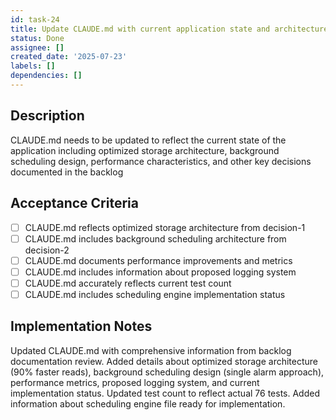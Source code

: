 ```yaml
---
id: task-24
title: Update CLAUDE.md with current application state and architecture decisions
status: Done
assignee: []
created_date: '2025-07-23'
labels: []
dependencies: []
---
```


## Description

CLAUDE.md needs to be updated to reflect the current state of the application including optimized storage architecture, background scheduling design, performance characteristics, and other key decisions documented in the backlog

## Acceptance Criteria

- [ ] CLAUDE.md reflects optimized storage architecture from decision-1
- [ ] CLAUDE.md includes background scheduling architecture from decision-2
- [ ] CLAUDE.md documents performance improvements and metrics
- [ ] CLAUDE.md includes information about proposed logging system
- [ ] CLAUDE.md accurately reflects current test count
- [ ] CLAUDE.md includes scheduling engine implementation status

## Implementation Notes

Updated CLAUDE.md with comprehensive information from backlog documentation review. Added details about optimized storage architecture (90% faster reads), background scheduling design (single alarm approach), performance metrics, proposed logging system, and current implementation status. Updated test count to reflect actual 76 tests. Added information about scheduling engine file ready for implementation.
